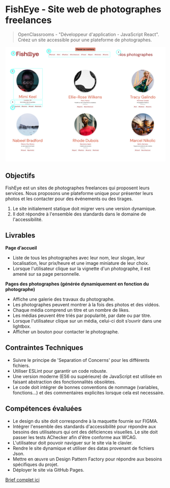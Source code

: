 # FishEye - Site web de photographes freelances

> OpenClassrooms - "Développeur d'application - JavaScript React".  
> Créez un site accessible pour une plateforme de photographes.

![Website Mockup](./assets/mockup_readme.png)

## Objectifs

FishEye est un sites de photographes freelances qui proposent leurs services. Nous proposons une plateforme unique pour présenter leurs photos et les contacter pour des événements ou des tirages.

1. Le site initialement statique doit migrer vers une version dynamique.
2. Il doit répondre à l'ensemble des standards dans le domaine de l'accessibilité.

## Livrables

**Page d’accueil**

- Liste de tous les photographes avec leur nom, leur slogan, leur localisation, leur prix/heure et une image miniature de leur choix.
- Lorsque l'utilisateur clique sur la vignette d'un photographe, il est amené sur sa page personnelle.

**Pages des photographes (générée dynamiquement en fonction du photographe)**

- Affiche une galerie des travaux du photographe.
- Les photographes peuvent montrer à la fois des photos et des vidéos.
- Chaque média comprend un titre et un nombre de likes.
- Les médias peuvent être triés par popularité, par date ou par titre.
- Lorsque l'utilisateur clique sur un média, celui-ci doit s’ouvrir dans une lightbox.
- Afficher un bouton pour contacter le photographe.

## Contraintes Techniques

- Suivre le principe de 'Separation of Concerns' pour les différents fichiers.
- Utiliser ESLint pour garantir un code robuste.
- Une version moderne (ES6 ou supérieure) de JavaScript est utilisée en faisant abstraction des fonctionnalités obsolètes.
- Le code doit intégrer de bonnes conventions de nommage (variables, fonctions...) et des commentaires explicites lorsque cela est necessaire.

## Compétences évaluées

- Le design du site doit correspondre à la maquette fournie sur FIGMA.
- Intégrer l'ensemble des standards d'accessibilité pour répondre aux besoins des utilisateurs qui ont des déficiences visuelles. Le site doit passer les tests AChecker afin d'être conforme aux WCAG.
- L'utilisateur doit pouvoir naviguer sur le site via le clavier.
- Rendre le site dynamique et utiliser des datas provenant de fichiers Json.
- Mettre en œuvre un Design Pattern Factory pour répondre aux besoins spécifiques du projet.
- Déployer le site via GitHub Pages.

[Brief complet ici](https://course.oc-static.com/projects/Front-End+V2/P5+Javascript+%26+Accessibility/Notes+de+reunion.pdf)
